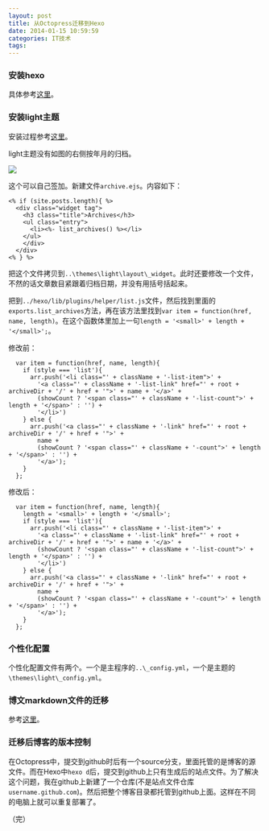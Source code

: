 ```yaml
---
layout: post
title: 从Octopress迁移到Hexo
date: 2014-01-15 10:59:59
categories: IT技术
tags:
---
```

### 安装hexo
具体参考[这里](http://zespia.tw/hexo/docs/)。

### 安装light主题
安装过程参考[这里](https://github.com/hexojs/hexo-theme-light)。

light主题没有如图的右侧按年月的归档。

<!-- more -->

![](http://pic.yupoo.com/huwewa/DsL1qraS/fNwZ5.png)

这个可以自己签加。新建文件`archive.ejs`。内容如下：

```
<% if (site.posts.length){ %>
  <div class="widget tag">
    <h3 class="title">Archives</h3>
    <ul class="entry">
      <li><%- list_archives() %></li>
    </ul>
    </div>
  </div>
<% } %>
```

把这个文件拷贝到`..\themes\light\layout\_widget`。此时还要修改一个文件，不然的话文章数目紧跟着归档日期，并没有用括号括起来。

把到`../hexo/lib/plugins/helper/list.js`文件，然后找到里面的`exports.list_archives`方法，再在该方法里找到`var item = function(href, name, length)`。在这个函数体里加上一句`length = '<small>' + length + '</small>';`。

修改前：

```
  var item = function(href, name, length){
    if (style === 'list'){
      arr.push('<li class="' + className + '-list-item">' +
        '<a class="' + className + '-list-link" href="' + root + archiveDir + '/' + href + '">' + name + '</a>' +
        (showCount ? '<span class="' + className + '-list-count">' + length + '</span>' : '') +
        '</li>')
    } else {
      arr.push('<a class="' + className + '-link" href="' + root + archiveDir + '/' + href + '">' +
        name +
        (showCount ? '<span class="' + className + '-count">' + length + '</span>' : '') +
        '</a>');
    }
  };
```

修改后：

```
  var item = function(href, name, length){
    length = '<small>' + length + '</small>';
    if (style === 'list'){
      arr.push('<li class="' + className + '-list-item">' +
        '<a class="' + className + '-list-link" href="' + root + archiveDir + '/' + href + '">' + name + '</a>' +
        (showCount ? '<span class="' + className + '-list-count">' + length + '</span>' : '') +
        '</li>')
    } else {
      arr.push('<a class="' + className + '-link" href="' + root + archiveDir + '/' + href + '">' +
        name +
        (showCount ? '<span class="' + className + '-count">' + length + '</span>' : '') +
        '</a>');
    }
  };

```

### 个性化配置
个性化配置文件有两个。一个是主程序的`..\_config.yml`，一个是主题的`\themes\light\_config.yml`。

### 博文markdown文件的迁移
参考[这里](http://zespia.tw/hexo/docs/migration.html)。

### 迁移后博客的版本控制
在Octopress中，提交到github时后有一个source分支，里面托管的是博客的源文件。而在Hexo中`hexo d`后，提交到github上只有生成后的站点文件。为了解决这个问题，我在github上新建了一个仓库(不是站点文件仓库`username.github.com`)。然后把整个博客目录都托管到github上面。这样在不同的电脑上就可以重复部署了。

（完）
